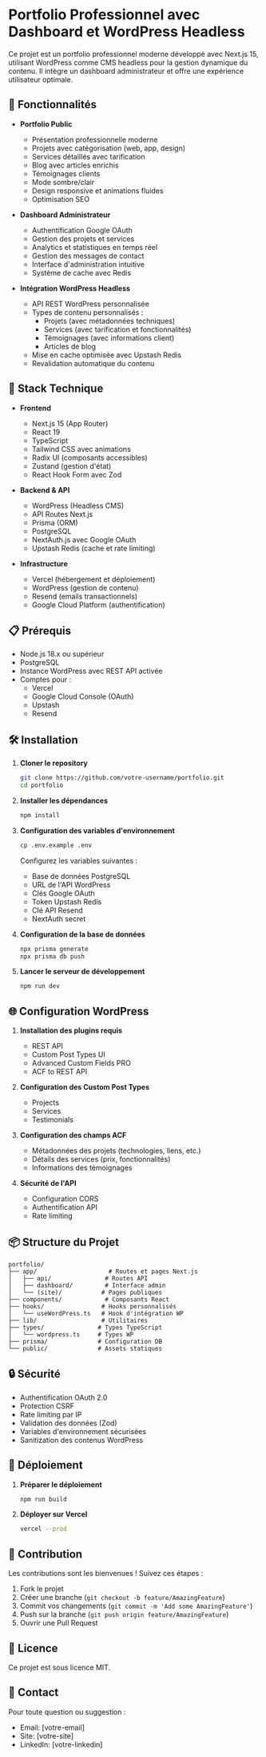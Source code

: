 # Portfolio Professionnel avec Dashboard et WordPress Headless

Ce projet est un portfolio professionnel moderne développé avec Next.js 15, utilisant WordPress comme CMS headless pour la gestion dynamique du contenu. Il intègre un dashboard administrateur et offre une expérience utilisateur optimale.

## 🌟 Fonctionnalités

- **Portfolio Public**

  - Présentation professionnelle moderne
  - Projets avec catégorisation (web, app, design)
  - Services détaillés avec tarification
  - Blog avec articles enrichis
  - Témoignages clients
  - Mode sombre/clair
  - Design responsive et animations fluides
  - Optimisation SEO

- **Dashboard Administrateur**

  - Authentification Google OAuth
  - Gestion des projets et services
  - Analytics et statistiques en temps réel
  - Gestion des messages de contact
  - Interface d'administration intuitive
  - Système de cache avec Redis

- **Intégration WordPress Headless**
  - API REST WordPress personnalisée
  - Types de contenu personnalisés :
    - Projets (avec métadonnées techniques)
    - Services (avec tarification et fonctionnalités)
    - Témoignages (avec informations client)
    - Articles de blog
  - Mise en cache optimisée avec Upstash Redis
  - Revalidation automatique du contenu

## 🚀 Stack Technique

- **Frontend**

  - Next.js 15 (App Router)
  - React 19
  - TypeScript
  - Tailwind CSS avec animations
  - Radix UI (composants accessibles)
  - Zustand (gestion d'état)
  - React Hook Form avec Zod

- **Backend & API**

  - WordPress (Headless CMS)
  - API Routes Next.js
  - Prisma (ORM)
  - PostgreSQL
  - NextAuth.js avec Google OAuth
  - Upstash Redis (cache et rate limiting)

- **Infrastructure**
  - Vercel (hébergement et déploiement)
  - WordPress (gestion de contenu)
  - Resend (emails transactionnels)
  - Google Cloud Platform (authentification)

## 📋 Prérequis

- Node.js 18.x ou supérieur
- PostgreSQL
- Instance WordPress avec REST API activée
- Comptes pour :
  - Vercel
  - Google Cloud Console (OAuth)
  - Upstash
  - Resend

## 🛠️ Installation

1. **Cloner le repository**

   ```bash
   git clone https://github.com/votre-username/portfolio.git
   cd portfolio
   ```

2. **Installer les dépendances**

   ```bash
   npm install
   ```

3. **Configuration des variables d'environnement**

   ```bash
   cp .env.example .env
   ```

   Configurez les variables suivantes :

   - Base de données PostgreSQL
   - URL de l'API WordPress
   - Clés Google OAuth
   - Token Upstash Redis
   - Clé API Resend
   - NextAuth secret

4. **Configuration de la base de données**

   ```bash
   npx prisma generate
   npx prisma db push
   ```

5. **Lancer le serveur de développement**
   ```bash
   npm run dev
   ```

## 🌐 Configuration WordPress

1. **Installation des plugins requis**

   - REST API
   - Custom Post Types UI
   - Advanced Custom Fields PRO
   - ACF to REST API

2. **Configuration des Custom Post Types**

   - Projects
   - Services
   - Testimonials

3. **Configuration des champs ACF**

   - Métadonnées des projets (technologies, liens, etc.)
   - Détails des services (prix, fonctionnalités)
   - Informations des témoignages

4. **Sécurité de l'API**
   - Configuration CORS
   - Authentification API
   - Rate limiting

## 📦 Structure du Projet

```
portfolio/
├── app/                    # Routes et pages Next.js
│   ├── api/               # Routes API
│   ├── dashboard/         # Interface admin
│   └── (site)/           # Pages publiques
├── components/            # Composants React
├── hooks/                # Hooks personnalisés
│   └── useWordPress.ts   # Hook d'intégration WP
├── lib/                  # Utilitaires
├── types/               # Types TypeScript
│   └── wordpress.ts     # Types WP
├── prisma/              # Configuration DB
└── public/              # Assets statiques
```

## 🔒 Sécurité

- Authentification OAuth 2.0
- Protection CSRF
- Rate limiting par IP
- Validation des données (Zod)
- Variables d'environnement sécurisées
- Sanitization des contenus WordPress

## 🚀 Déploiement

1. **Préparer le déploiement**

   ```bash
   npm run build
   ```

2. **Déployer sur Vercel**
   ```bash
   vercel --prod
   ```

## 📝 Contribution

Les contributions sont les bienvenues ! Suivez ces étapes :

1. Fork le projet
2. Créer une branche (`git checkout -b feature/AmazingFeature`)
3. Commit vos changements (`git commit -m 'Add some AmazingFeature'`)
4. Push sur la branche (`git push origin feature/AmazingFeature`)
5. Ouvrir une Pull Request

## 📄 Licence

Ce projet est sous licence MIT.

## 📧 Contact

Pour toute question ou suggestion :

- Email: [votre-email]
- Site: [votre-site]
- LinkedIn: [votre-linkedin]

